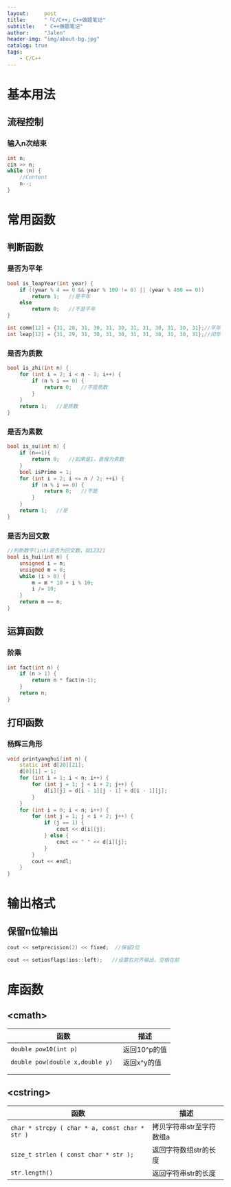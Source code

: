 ```yaml
---
layout:     post
title:      "「C/C++」C++做题笔记"
subtitle:   " C++做题笔记"
author:     "Jalen"
header-img: "img/about-bg.jpg"
catalog: true
tags:
    - C/C++
---
```




# 基本用法

## 流程控制

### 输入n次结束

~~~c++
int n;
cin >> n;
while (n) {
    //Content
    n--;
}
~~~



# 常用函数

## 判断函数

### 是否为平年

```c++
bool is_leapYear(int year) {
    if ((year % 4 == 0 && year % 100 != 0) || (year % 400 == 0))
        return 1;	//是平年
    else
        return 0;	//不是平年
}

int comm[12] = {31, 28, 31, 30, 31, 30, 31, 31, 30, 31, 30, 31};//平年
int leap[12] = {31, 29, 31, 30, 31, 30, 31, 31, 30, 31, 30, 31};//闰年
```

### 是否为质数

```c++
bool is_zhi(int n) {
    for (int i = 2; i < n - 1; i++) {
        if (n % i == 0) {
            return 0;	//不是质数
        }
    }
    return 1;	//是质数
}
```

### 是否为素数

```c++
bool is_su(int n) {
    if (n==1){
        return 0;	//如果是1，直接为素数
    }
    bool isPrime = 1;
    for (int i = 2; i <= n / 2; ++i) {
        if (n % i == 0) {
            return 0;	//不是
        }
    }
    return 1;	//是
}
```

### 是否为回文数

```c++
//判断数字(int)是否为回文数，如12321
bool is_hui(int n) {
    unsigned i = n;
    unsigned m = 0;
    while (i > 0) {
        m = m * 10 + i % 10;
        i /= 10;
    }
    return m == n;
}
```



## 运算函数

### 阶乘

```c++
int fact(int n) {
    if (n > 1) {
        return n * fact(n-1);
    }
    return n;
}
```





## 打印函数

### 杨辉三角形

```c++
void printyanghui(int n) {
    static int d[20][21];
    d[0][1] = 1;
    for (int i = 1; i < n; i++) {
        for (int j = 1; j < i + 2; j++) {
            d[i][j] = d[i - 1][j - 1] + d[i - 1][j];
        }
    }
    for (int i = 0; i < n; i++) {
        for (int j = 1; j < i + 2; j++) {
            if (j == 1) {
                cout << d[i][j];
            } else {
                cout << " " << d[i][j];
            }
        }
        cout << endl;
    }
}
```





# 输出格式

## 保留n位输出

```c++
cout << setprecision(2) << fixed;  //保留2位
```

```c++
cout << setiosflags(ios::left);   //设置右对齐输出，空格在前
```



# 库函数

##  \<cmath\>

| 函数                             | 描述         |
| -------------------------------- | ------------ |
| `double pow10(int p)`            | 返回10^p的值 |
| `double pow(double x,double y) ` | 返回x^y的值  |
|                                  |              |
|                                  |              |



## \<cstring\>

| 函数                                           | 描述                     |
| ---------------------------------------------- | ------------------------ |
| `char * strcpy ( char * a, const char * str )` | 拷贝字符串str至字符数组a |
| `size_t strlen ( const char * str );`          | 返回字符数组str的长度    |
| `str.length()`                                 | 返回字符串str的长度      |

